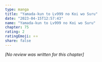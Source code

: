 ```yaml
---
type: manga
title: "Yamada-kun to Lv999 no Koi wo Suru"
date: "2023-04-15T12:57:43"
name: "Yamada-kun to Lv999 no Koi wo Suru"
chapter: 75
rating: 2
ratingEmoji: ⭐️⭐️
share: false
---
```


_[No review was written for this chapter]_
